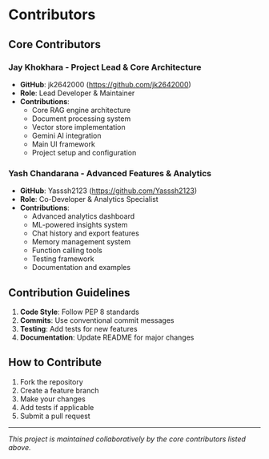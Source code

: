 # Contributors

## Core Contributors

### Jay Khokhara - Project Lead & Core Architecture
- **GitHub**: jk2642000 (https://github.com/jk2642000)
- **Role**: Lead Developer & Maintainer
- **Contributions**:
  - Core RAG engine architecture
  - Document processing system
  - Vector store implementation
  - Gemini AI integration
  - Main UI framework
  - Project setup and configuration

### Yash Chandarana - Advanced Features & Analytics
- **GitHub**: Yasssh2123 (https://github.com/Yasssh2123)
- **Role**: Co-Developer & Analytics Specialist
- **Contributions**:
  - Advanced analytics dashboard
  - ML-powered insights system
  - Chat history and export features
  - Memory management system
  - Function calling tools
  - Testing framework
  - Documentation and examples

## Contribution Guidelines

1. **Code Style**: Follow PEP 8 standards
2. **Commits**: Use conventional commit messages
3. **Testing**: Add tests for new features
4. **Documentation**: Update README for major changes

## How to Contribute

1. Fork the repository
2. Create a feature branch
3. Make your changes
4. Add tests if applicable
5. Submit a pull request

---

*This project is maintained collaboratively by the core contributors listed above.*

